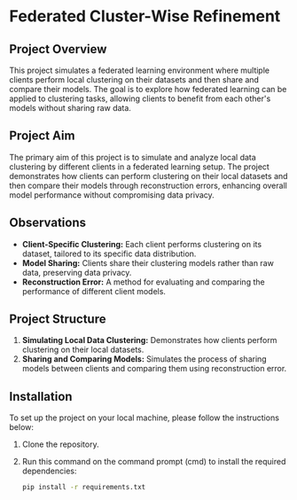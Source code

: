 # Federated Cluster-Wise Refinement

## Project Overview
This project simulates a federated learning environment where multiple clients perform local clustering on their datasets and then share and compare their models. The goal is to explore how federated learning can be applied to clustering tasks, allowing clients to benefit from each other's models without sharing raw data.

## Project Aim
The primary aim of this project is to simulate and analyze local data clustering by different clients in a federated learning setup. The project demonstrates how clients can perform clustering on their local datasets and then compare their models through reconstruction errors, enhancing overall model performance without compromising data privacy.

## Observations
- **Client-Specific Clustering:** Each client performs clustering on its dataset, tailored to its specific data distribution.
- **Model Sharing:** Clients share their clustering models rather than raw data, preserving data privacy.
- **Reconstruction Error:** A method for evaluating and comparing the performance of different client models.

## Project Structure
1. **Simulating Local Data Clustering:** Demonstrates how clients perform clustering on their local datasets.
2. **Sharing and Comparing Models:** Simulates the process of sharing models between clients and comparing them using reconstruction error.

## Installation
To set up the project on your local machine, please follow the instructions below:

1. Clone the repository.
2. Run this command on the command prompt (cmd) to install the required dependencies:

   ```bash
   pip install -r requirements.txt
